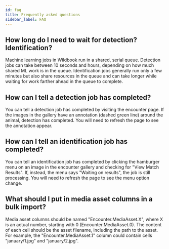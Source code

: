 ```yaml
---
id: faq
title: Frequently asked questions
sidebar_label: FAQ
---
```


## How long do I need to wait for detection? Identification?

Machine learning jobs in Wildbook run in a shared, serial queue. Detection jobs can take between 10 seconds and hours, depending on how much shared ML work is in the queue. Identification jobs generally run only a few minutes but also share resources in the queue and can take longer while waiting for work farther ahead in the queue to complete.

## How can I tell a detection job has completed?

You can tell a detection job has completed by visiting the encounter page. If the images in the gallery have an annotation (dashed green line) around the animal, detection has completed. You will need to refresh the page to see the annotation appear.

## How can I tell an identification job has completed?

You can tell an identification job has completed by clicking the hamburger menu on an image in the encounter gallery and checking for "View Match Results". If, instead, the menu says "Waiting on results", the job is still processing. You will need to refresh the page to see the menu option change.

## What should I put in media asset columns in a bulk import?

Media asset columns should be named "Encounter.MediaAsset.X", where X is an actual number, starting with 0 (Encounter.MediaAsset.0). The content of each cell should be the asset filename, including the path to the asset. For example, the "Encounter.MediaAsset.1" column could contain cells "january/1.jpg" and "january/2.jpg".
